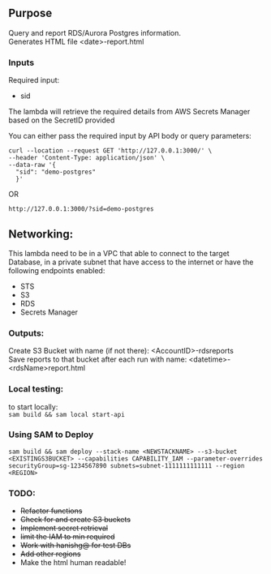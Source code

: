 ## Purpose
Query and report RDS/Aurora Postgres information.   
Generates HTML file \<date>-report.html

### Inputs
Required input:     
* sid


The lambda will retrieve the required details from AWS Secrets Manager based on the SecretID provided

You can either pass the required input by API body or query parameters:
```
curl --location --request GET 'http://127.0.0.1:3000/' \
--header 'Content-Type: application/json' \
--data-raw '{
  "sid": "demo-postgres"
  }'
```
OR
```
http://127.0.0.1:3000/?sid=demo-postgres
```
## Networking:
This lambda need to be in a VPC that able to connect to the target Database, in a private subnet that have access to the internet or have the following endpoints enabled:
* STS
* S3
* RDS
* Secrets Manager

### Outputs:
Create S3 Bucket with name (if not there): \<AccountID>-rdsreports   
Save reports to that bucket after each run with name: \<datetime>-\<rdsName>report.html

### Local testing:
to start locally:    
`sam build && sam local start-api`

### Using SAM to Deploy
`sam build && sam deploy --stack-name <NEWSTACKNAME> --s3-bucket <EXISTINGS3BUCKET> --capabilities CAPABILITY_IAM --parameter-overrides securityGroup=sg-1234567890 subnets=subnet-1111111111111 --region <REGION>`

### TODO:
* ~~Refactor functions~~
* ~~Check for and create S3 buckets~~
* ~~Implement secret retrieval~~
* ~~limit the IAM to min required~~
* ~~Work with hanishg@ for test DBs~~
* ~~Add other regions~~
* Make the html human readable!
